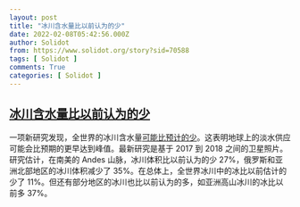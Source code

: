 ```yaml
---
layout: post
title: "冰川含水量比以前认为的少"
date: 2022-02-08T05:42:56.000Z
author: Solidot
from: https://www.solidot.org/story?sid=70588
tags: [ Solidot ]
comments: True
categories: [ Solidot ]
---
```

<!--1644298976000-->
[冰川含水量比以前认为的少](https://www.solidot.org/story?sid=70588)
------

<div>
一项新研究发现，全世界的冰川含水量<a href="https://www.nytimes.com/2022/02/07/climate/glaciers-water-global-warming.html">可能比预计的少</a>。这表明地球上的淡水供应可能会比预期的更早达到峰值。最新研究是基于 2017 到 2018 之间的卫星照片。研究估计，在南美的 Andes 山脉，冰川体积比以前认为的少 27%，俄罗斯和亚洲北部地区的冰川体积减少了 35%。在总体上，全世界冰川中的冰比以前估计的少了 11%。但还有部分地区的冰川也比以前认为的多，如亚洲高山冰川的冰比以前多 37%。
</div>
